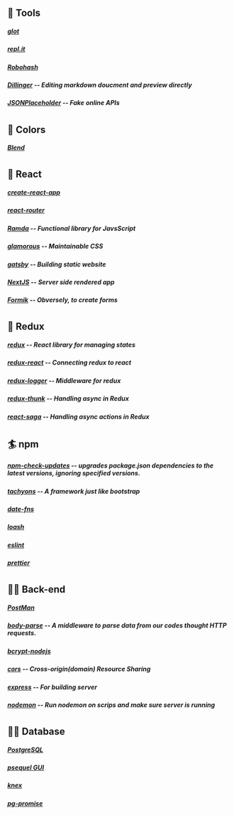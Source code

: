 
## 🍺 Tools
##### [glot](https://glot.io/)
##### [repl.it](https://repl.it/)
##### [Robohash](https://robohash.org/)
##### [Dillinger](https://dillinger.io/) -- Editing markdown doucment and preview directly
##### [JSONPlaceholder](https://jsonplaceholder.typicode.com/) -- Fake online APIs
#
## 🐠 Colors
##### [Blend](http://colinkeany.com/blend/)
#
## 🔰 React
##### [create-react-app](/https://www.npmjs.com/package/create-react-app/)
##### [react-router](https://reacttraining.com/react-router/) 
##### [Ramda](https://ramdajs.com/) -- Functional library for JavsScript
##### [glamorous](https://glamorous.rocks/) -- Maintainable CSS
##### [gatsby](https://www.gatsbyjs.org/) -- Building static website
##### [NextJS](https://nextjs.org/) -- Server side rendered app
##### [Formik](https://jaredpalmer.com/formik) -- Obversely, to create forms 
#
## 🏈 Redux 
##### [redux](https://www.npmjs.com/package/redux) -- React library for managing states
##### [redux-react](https://www.npmjs.com/package/react-redux) -- Connecting redux to react
##### [redux-logger](https://www.npmjs.com/package/redux-logger) -- Middleware for redux
##### [redux-thunk](https://www.npmjs.com/package/redux-thunk) -- Handling async in Redux 
##### [react-saga](https://redux-saga.js.org/) -- Handling async actions in Redux
#
## 🏄 npm
##### [npm-check-updates](https://www.getpostman.com/) -- upgrades package.json dependencies to the latest versions, ignoring specified versions.
##### [tachyons](/https://www.npmjs.com/package/create-react-app/) -- A framework just like bootstrap
##### [date-fns](https://date-fns.org/)
##### [loash](https://lodash.com/)
##### [eslint](https://eslint.org/)
##### [prettier](https://prettier.io/)
#
## 🕵️‍♀️ Back-end
##### [PostMan](https://www.getpostman.com/)
##### [body-parse](https://www.npmjs.com/package/body-parser) -- A middleware to parse data from our codes thought HTTP requests.
##### [bcrypt-nodejs](https://www.npmjs.com/package/bcrypt-nodejs)
##### [cors](https://www.npmjs.com/package/cors) -- Cross-origin(domain) Resource Sharing
##### [express](https://expressjs.com/) -- For building server
##### [nodemon](https://www.npmjs.com/package/nodemon) -- Run nodemon on scrips and make sure server is running
#
## 👩‍💻 Database
##### [PostgreSQL](https://www.postgresql.org/)
##### [psequel GUI](http://www.psequel.com/)
##### [knex](https://knexjs.org/#Builder-where)
##### [pg-promise](https://github.com/vitaly-t/pg-promise)
